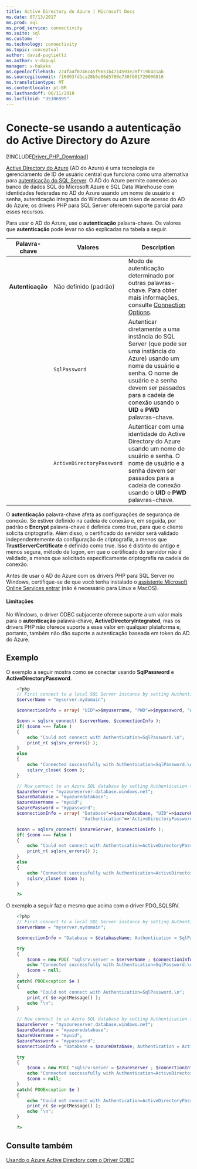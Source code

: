 ```yaml
---
title: Active Directory do Azure | Microsoft Docs
ms.date: 07/13/2017
ms.prod: sql
ms.prod_service: connectivity
ms.suite: sql
ms.custom: ''
ms.technology: connectivity
ms.topic: conceptual
author: david-puglielli
ms.author: v-dapugl
manager: v-hakaka
ms.openlocfilehash: 224fa4f0746c45f9651b4714593e28f719b4d1ab
ms.sourcegitcommit: f16003fd1ca28b5e06d5700e730f681720006816
ms.translationtype: MT
ms.contentlocale: pt-BR
ms.lasthandoff: 06/11/2018
ms.locfileid: "35306995"
---
```

# <a name="connect-using-azure-active-directory-authentication"></a>Conecte-se usando a autenticação do Active Directory do Azure
[!INCLUDE[Driver_PHP_Download](../../includes/driver_php_download.md)]

[Active Directory do Azure](https://docs.microsoft.com/en-us/azure/active-directory/active-directory-whatis) (AD do Azure) é uma tecnologia de gerenciamento de ID de usuário central que funciona como uma alternativa para [autenticação do SQL Server](../../connect/php/how-to-connect-using-sql-server-authentication.md). O AD do Azure permite conexões ao banco de dados SQL do Microsoft Azure e SQL Data Warehouse com identidades federadas no AD do Azure usando um nome de usuário e senha, autenticação integrada do Windows ou um token de acesso do AD do Azure; os drivers PHP para SQL Server oferecem suporte parcial para esses recursos.

Para usar o AD do Azure, use o **autenticação** palavra-chave. Os valores que **autenticação** pode levar no são explicadas na tabela a seguir.

|Palavra-chave|Valores|Description|
|-|-|-|
|**Autenticação**|Não definido (padrão)|Modo de autenticação determinado por outras palavras-chave. Para obter mais informações, consulte [Connection Options](../../connect/php/connection-options.md). |
||`SqlPassword`|Autenticar diretamente a uma instância do SQL Server (que pode ser uma instância do Azure) usando um nome de usuário e senha. O nome de usuário e a senha devem ser passados para a cadeia de conexão usando o **UID** e **PWD** palavras-chave. |
||`ActiveDirectoryPassword`|Autenticar com uma identidade do Active Directory do Azure usando um nome de usuário e senha. O nome de usuário e a senha devem ser passados para a cadeia de conexão usando o **UID** e **PWD** palavras-chave. |

O **autenticação** palavra-chave afeta as configurações de segurança de conexão. Se estiver definido na cadeia de conexão e, em seguida, por padrão o **Encrypt** palavra-chave é definida como true, para que o cliente solicita criptografia. Além disso, o certificado do servidor será validado independentemente da configuração de criptografia, a menos que **TrustServerCertificate** é definido como true. Isso é distinto do antigo e menos segura, método de logon, em que o certificado do servidor não é validado, a menos que solicitado especificamente criptografia na cadeia de conexão.

Antes de usar o AD do Azure com os drivers PHP para SQL Server no Windows, certifique-se de que você tenha instalado o [assistente Microsoft Online Services entrar](https://www.microsoft.com/download/details.aspx?id=41950) (não é necessário para Linux e MacOS).

#### <a name="limitations"></a>Limitações

No Windows, o driver ODBC subjacente oferece suporte a um valor mais para o **autenticação** palavra-chave, **ActiveDirectoryIntegrated**, mas os drivers PHP não oferece suporte a esse valor em qualquer plataforma e, portanto, também não dão suporte a autenticação baseada em token do AD do Azure.

## <a name="example"></a>Exemplo

O exemplo a seguir mostra como se conectar usando **SqlPassword** e **ActiveDirectoryPassword**.

```php
    <?php
    // First connect to a local SQL Server instance by setting Authentication to SqlPassword
    $serverName = "myserver.mydomain";

    $connectionInfo = array( "UID"=>$myusername, "PWD"=>$mypassword, "Authentication"=>'SqlPassword' );

    $conn = sqlsrv_connect( $serverName, $connectionInfo );
    if( $conn === false )
    {
        echo "Could not connect with Authentication=SqlPassword.\n";
        print_r( sqlsrv_errors() );
    }
    else
    {
        echo "Connected successfully with Authentication=SqlPassword.\n";
        sqlsrv_close( $conn );
    }

    // Now connect to an Azure SQL database by setting Authentication to ActiveDirectoryPassword
    $azureServer = "myazureserver.database.windows.net";
    $azureDatabase = "myazuredatabase";
    $azureUsername = "myuid";
    $azurePassword = "mypassword";
    $connectionInfo = array( "Database"=>$azureDatabase, "UID"=>$azureUsername, "PWD"=>$azurePassword,
                             "Authentication"=>'ActiveDirectoryPassword' );

    $conn = sqlsrv_connect( $azureServer, $connectionInfo );
    if( $conn === false )
    {
        echo "Could not connect with Authentication=ActiveDirectoryPassword.\n";
        print_r( sqlsrv_errors() );
    }
    else
    {
        echo "Connected successfully with Authentication=ActiveDirectoryPassword.\n";
        sqlsrv_close( $conn );
    }

    ?>
```

O exemplo a seguir faz o mesmo que acima com o driver PDO_SQLSRV.

```php
    <?php
    // First connect to a local SQL Server instance by setting Authentication to SqlPassword
    $serverName = "myserver.mydomain";

    $connectionInfo = "Database = $databaseName; Authentication = SqlPassword;";

    try
    {
        $conn = new PDO( "sqlsrv:server = $serverName ; $connectionInfo", $myusername, $mypassword );
        echo "Connected successfully with Authentication=SqlPassword.\n";
        $conn = null;
    }
    catch( PDOException $e )
    {
        echo "Could not connect with Authentication=SqlPassword.\n";
        print_r( $e->getMessage() );
        echo "\n";
    }

    // Now connect to an Azure SQL database by setting Authentication to ActiveDirectoryPassword
    $azureServer = "myazureserver.database.windows.net";
    $azureDatabase = "myazuredatabase";
    $azureUsername = "myuid";
    $azurePassword = "mypassword";
    $connectionInfo = "Database = $azureDatabase; Authentication = ActiveDirectoryPassword;";

    try
    {
        $conn = new PDO( "sqlsrv:server = $azureServer ; $connectionInfo", $azureUsername, $azurePassword );
        echo "Connected successfully with Authentication=ActiveDirectoryPassword.\n";
        $conn = null;
    }
    catch( PDOException $e )
    {
        echo "Could not connect with Authentication=ActiveDirectoryPassword.\n";
        print_r( $e->getMessage() );
        echo "\n";
    }

    ?>
```
## <a name="see-also"></a>Consulte também  
[Usando o Azure Active Directory com o Driver ODBC](https://docs.microsoft.com/en-us/sql/connect/odbc/using-azure-active-directory)
